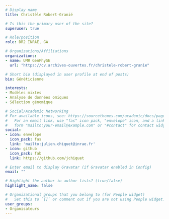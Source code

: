 ```yaml
---
# Display name
title: Christèle Robert-Granié

# Is this the primary user of the site?
superuser: true

# Role/position
role: DR2 INRAE, GA

# Organizations/Affiliations
organizations:
- name: UMR GenPhySE
  url: "https://cv.archives-ouvertes.fr/christele-robert-granie"

# Short bio (displayed in user profile at end of posts)
bio: Généticienne

interests:
- Modèles mixtes
- Analyse de données omiques
- Sélection génomique

# Social/Academic Networking
# For available icons, see: https://sourcethemes.com/academic/docs/page-builder/#icons
#   For an email link, use "fas" icon pack, "envelope" icon, and a link in the
#   form "mailto:your-email@example.com" or "#contact" for contact widget.
social:
- icon: envelope
  icon_pack: fas
  link: 'mailto:julien.chiquet@inrae.fr'
- icon: github
  icon_pack: fab
  link: https://github.com/jchiquet

# Enter email to display Gravatar (if Gravatar enabled in Config)
email: ""

# Highlight the author in author lists? (true/false)
highlight_name: false

# Organizational groups that you belong to (for People widget)
#   Set this to `[]` or comment out if you are not using People widget.
user_groups:
- Organisateurs
---
```




